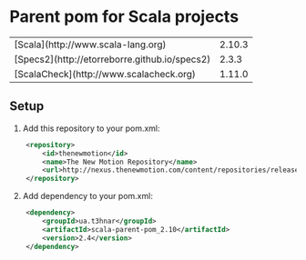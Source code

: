 # Parent pom for Scala projects

<table border="0">
  <tr>
    <td>[Scala](http://www.scala-lang.org) </td>
    <td>2.10.3</td>
  </tr>
  <tr>
    <td>[Specs2](http://etorreborre.github.io/specs2) </td>
    <td>2.3.3</td>
  </tr>
  <tr>
    <td>[ScalaCheck](http://www.scalacheck.org) </td>
    <td>1.11.0</td>
  </tr>
</table>

## Setup

1. Add this repository to your pom.xml:
```xml
    <repository>
        <id>thenewmotion</id>
        <name>The New Motion Repository</name>
        <url>http://nexus.thenewmotion.com/content/repositories/releases-public</url>
    </repository>
```

2. Add dependency to your pom.xml:
```xml
    <dependency>
        <groupId>ua.t3hnar</groupId>
        <artifactId>scala-parent-pom_2.10</artifactId>
        <version>2.4</version>
    </dependency>
```